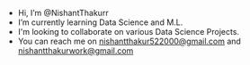 - Hi, I’m @NishantThakurr
- I’m currently learning Data Science and M.L.
- I'm looking to collaborate on various Data Science Projects.
- You can reach me on nishantthakur522000@gmail.com and nishantthakurwork@gmail.com

<!---
NishantThakurr/NishantThakurr is a ✨ special ✨ repository because its `README.md` (this file) appears on your GitHub profile.
You can click the Preview link to take a look at your changes.
--->
